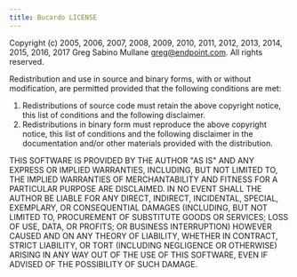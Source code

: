 ```yaml
---
title: Bucardo LICENSE
---
```


Copyright (c) 2005, 2006, 2007, 2008, 2009, 2010, 2011, 2012, 2013, 2014, 2015, 2016, 2017
  Greg Sabino Mullane <greg@endpoint.com>. All rights reserved.

Redistribution and use in source and binary forms, with or without 
modification, are permitted provided that the following conditions are met:

  1. Redistributions of source code must retain the above copyright notice, 
     this list of conditions and the following disclaimer.
  2. Redistributions in binary form must reproduce the above copyright notice, 
     this list of conditions and the following disclaimer in the documentation 
     and/or other materials provided with the distribution.

THIS SOFTWARE IS PROVIDED BY THE AUTHOR "AS IS" AND ANY EXPRESS OR IMPLIED 
WARRANTIES, INCLUDING, BUT NOT LIMITED TO, THE IMPLIED WARRANTIES OF 
MERCHANTABILITY AND FITNESS FOR A PARTICULAR PURPOSE ARE DISCLAIMED. IN NO 
EVENT SHALL THE AUTHOR BE LIABLE FOR ANY DIRECT, INDIRECT, INCIDENTAL, SPECIAL,
EXEMPLARY, OR CONSEQUENTIAL DAMAGES (INCLUDING, BUT NOT LIMITED TO, PROCUREMENT 
OF SUBSTITUTE GOODS OR SERVICES; LOSS OF USE, DATA, OR PROFITS; OR BUSINESS 
INTERRUPTION) HOWEVER CAUSED AND ON ANY THEORY OF LIABILITY, WHETHER IN 
CONTRACT, STRICT LIABILITY, OR TORT (INCLUDING NEGLIGENCE OR OTHERWISE) ARISING 
IN ANY WAY OUT OF THE USE OF THIS SOFTWARE, EVEN IF ADVISED OF THE POSSIBILITY 
OF SUCH DAMAGE.

